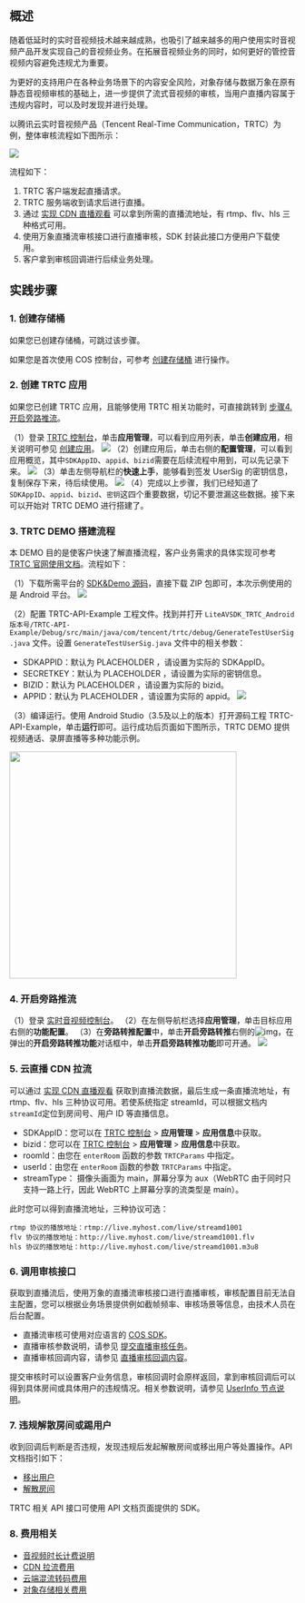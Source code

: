 

## 概述

随着低延时的实时音视频技术越来越成熟，也吸引了越来越多的用户使用实时音视频产品开发实现自己的音视频业务。在拓展音视频业务的同时，如何更好的管控音视频内容避免违规尤为重要。

为更好的支持用户在各种业务场景下的内容安全风险，对象存储与数据万象在原有静态音视频审核的基础上，进一步提供了流式音视频的审核，当用户直播内容属于违规内容时，可以及时发现并进行处理。

以腾讯云实时音视频产品（Tencent Real-Time Communication，TRTC）为例，整体审核流程如下图所示：

![](https://qcloudimg.tencent-cloud.cn/raw/0d2d7e6e092d76474b4317c310da1b50.png)

流程如下：

1. TRTC 客户端发起直播请求。
2. TRTC 服务端收到请求后进行直播。
3. 通过 [实现 CDN 直播观看](https://cloud.tencent.com/document/product/647/16826) 可以拿到所需的直播流地址，有 rtmp、flv、hls 三种格式可用。
4. 使用万象直播流审核接口进行直播审核，SDK 封装此接口方便用户下载使用。
5. 客户拿到审核回调进行后续业务处理。

## 实践步骤

### 1. 创建存储桶

如果您已创建存储桶，可跳过该步骤。

如果您是首次使用 COS 控制台，可参考 [创建存储桶](https://cloud.tencent.com/document/product/436/13309) 进行操作。



### 2. 创建 TRTC 应用

如果您已创建 TRTC 应用，且能够使用 TRTC 相关功能时，可直接跳转到 [步骤4. 开启旁路推流](#4)。

（1）登录 [TRTC 控制台](https://console.cloud.tencent.com/trtc)，单击**应用管理**，可以看到应用列表，单击**创建应用**，相关说明可参见 [创建应用](https://cloud.tencent.com/document/product/647/50493)。
  ![](https://qcloudimg.tencent-cloud.cn/raw/136541b1d562d4f221ec9be857f61e78.png)
（2）创建应用后，单击右侧的**配置管理**，可以看到应用概览，其中`SDKAppID`、`appid`、`bizid`需要在后续流程中用到，可以先记录下来。
  ![](https://qcloudimg.tencent-cloud.cn/raw/65da6d2bd9fba3cdc18ffe4ce636135d.png)
（3）单击左侧导航栏的**快速上手**，能够看到签发 UserSig 的密钥信息，复制保存下来，待后续使用。
  ![](https://qcloudimg.tencent-cloud.cn/raw/c2f1d34a393b26884f2cb338e39518b9.png)
（4）完成以上步骤，我们已经知道了`SDKAppID`、`appid`、`bizid`、`密钥`这四个重要数据，切记不要泄漏这些数据。接下来可以开始对 TRTC DEMO 进行搭建了。



### 3. TRTC DEMO 搭建流程

本 DEMO 目的是使客户快速了解直播流程，客户业务需求的具体实现可参考 [TRTC 官网使用文档](https://cloud.tencent.com/document/product/647)。流程如下：

（1）下载所需平台的 [SDK&Demo 源码](https://console.cloud.tencent.com/trtc/helpcenter)，直接下载 ZIP 包即可，本次示例使用的是 Android 平台。
![](https://qcloudimg.tencent-cloud.cn/raw/4b0b6b3a718ed47f87da912d4e27e128.png)

（2）配置 TRTC-API-Example 工程文件。找到并打开 `LiteAVSDK_TRTC_Android版本号/TRTC-API-Example/Debug/src/main/java/com/tencent/trtc/debug/GenerateTestUserSig.java` 文件。设置 `GenerateTestUserSig.java` 文件中的相关参数：
 - SDKAPPID：默认为 PLACEHOLDER ，请设置为实际的 SDKAppID。
 - SECRETKEY：默认为 PLACEHOLDER ，请设置为实际的密钥信息。
 - BIZID：默认为 PLACEHOLDER ，请设置为实际的 bizid。
 - APPID：默认为 PLACEHOLDER ，请设置为实际的 appid。
![](https://qcloudimg.tencent-cloud.cn/raw/4fbf3547ccb1ed2f60b8fd89c0ce236e.png)

（3）编译运行。使用 Android Studio（3.5及以上的版本）打开源码工程 TRTC-API-Example，单击**运行**即可。运行成功后页面如下图所示，TRTC DEMO 提供视频通话、录屏直播等多种功能示例。

<img src="https://qcloudimg.tencent-cloud.cn/raw/39e35346a1072f30e6736800ba1c0159.png" width="400px"/>


<span id=4></span>

### 4. 开启旁路推流

（1）登录 [实时音视频控制台](https://console.cloud.tencent.com/trtc)。
（2）在左侧导航栏选择**应用管理**，单击目标应用右侧的**功能配置**。
（3）在**旁路转推配置**中，单击**开启旁路转推**右侧的![img](https://main.qcloudimg.com/raw/5f58afe211aa033037e5c0b793023b49.png)，在弹出的**开启旁路转推功能**对话框中，单击**开启旁路转推功能**即可开通。
![](https://qcloudimg.tencent-cloud.cn/raw/eace3daf2690b61e0d493a1f1846b0a2.png)



### 5. 云直播 CDN 拉流

可以通过 [实现 CDN 直播观看](https://cloud.tencent.com/document/product/647/16826) 获取到直播流数据，最后生成一条直播流地址，有 rtmp、flv、hls 三种协议可用。若使系统指定 streamId，可以根据文档内`streamId`定位到房间号、用户 ID 等直播信息。

- SDKAppID：您可以在 [TRTC 控制台](https://console.cloud.tencent.com/trtc/app) > **应用管理** > **应用信息**中获取。
- bizid：您可以在 [TRTC 控制台](https://console.cloud.tencent.com/trtc/app) > **应用管理** > **应用信息**中获取。
- roomId：由您在 `enterRoom` 函数的参数 `TRTCParams` 中指定。
- userId：由您在 `enterRoom` 函数的参数 `TRTCParams` 中指定。
- streamType： 摄像头画面为 main，屏幕分享为 aux（WebRTC 由于同时只支持一路上行，因此 WebRTC 上屏幕分享的流类型是 main）。

此时您可以得到直播流地址，三种协议可选：

```
rtmp 协议的播放地址：rtmp://live.myhost.com/live/streamd1001
flv 协议的播放地址：http://live.myhost.com/live/streamd1001.flv
hls 协议的播放地址：http://live.myhost.com/live/streamd1001.m3u8
```



### 6. 调用审核接口

获取到直播流后，使用万象的直播流审核接口进行直播审核，审核配置目前无法自主配置，您可以根据业务场景提供例如截帧频率、审核场景等信息，由技术人员在后台配置。

- 直播流审核可使用对应语言的 [COS SDK](https://cloud.tencent.com/document/product/436/6474)。
- 直播审核参数说明，请参见 [提交直播审核任务](https://cloud.tencent.com/document/product/436/76260)。
- 直播审核回调内容，请参见 [直播审核回调内容](https://cloud.tencent.com/document/product/436/76267)。

提交审核时可以设置客户业务信息，审核回调时会原样返回，拿到审核回调后可以得到具体房间或具体用户的违规情况。相关参数说明，请参见 [UserInfo 节点说明](https://cloud.tencent.com/document/product/436/76260#.E8.AF.B7.E6.B1.82)。





### 7. 违规解散房间或踢用户

收到回调后判断是否违规，发现违规后发起解散房间或移出用户等处置操作。API 文档指引如下：

- [移出用户](https://cloud.tencent.com/document/product/647/40496)
- [解散房间](https://cloud.tencent.com/document/product/647/50089)

TRTC 相关 API 接口可使用 API 文档页面提供的 SDK。



### 8. 费用相关

- [音视频时长计费说明](https://cloud.tencent.com/document/product/647/44248)
- [CDN 拉流费用](https://cloud.tencent.com/document/product/267/34175)
- [云端混流转码费用](https://cloud.tencent.com/document/product/647/49446)
- [对象存储相关费用](https://cloud.tencent.com/document/product/436/53482)
